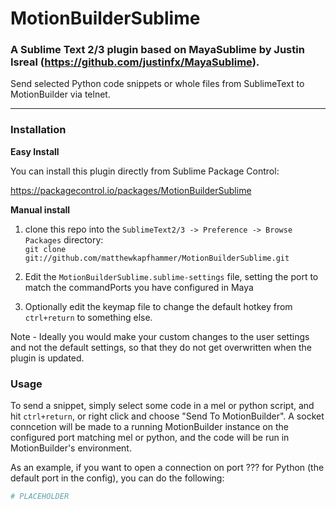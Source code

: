 # MotionBuilderSublime
### A Sublime Text 2/3 plugin based on MayaSublime by Justin Isreal (https://github.com/justinfx/MayaSublime).

Send selected Python code snippets or whole files from SublimeText to MotionBuilder via telnet.

----------

### Installation

**Easy Install**

You can install this plugin directly from Sublime Package Control:

https://packagecontrol.io/packages/MotionBuilderSublime

**Manual install**

1. clone this repo into the `SublimeText2/3 -> Preference -> Browse Packages` directory:  
`git clone git://github.com/matthewkapfhammer/MotionBuilderSublime.git`

2. Edit the `MotionBuilderSublime.sublime-settings` file, setting the port to match the commandPorts you have configured in Maya

3. Optionally edit the keymap file to change the default hotkey from `ctrl+return` to something else.

Note - Ideally you would make your custom changes to the user settings and not the default settings, so that they do not get overwritten when the plugin is updated.

### Usage

To send a snippet, simply select some code in a mel or python script, and hit `ctrl+return`, or right click and choose "Send To MotionBuilder".
A socket conncetion will be made to a running MotionBuilder instance on the configured port matching mel or python, and the code will be 
run in MotionBuilder's environment.

As an example, if you want to open a connection on port ??? for Python (the default port in the config), you can do the following:

```python
# PLACEHOLDER
```
